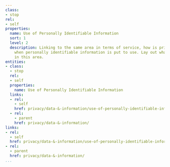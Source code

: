 ```yaml
---
class:
- stop
rel:
- self
properties:
  name: Use of Personally Identifiable Information
  sort: 1
  level: 2
  description: Linking to the same area in terms of service, how is privacy considered
    when personally identifiable information is put to use. Lay out what is considered
    in this area.
entities:
- class:
  - stop
  rel:
  - self
  properties:
    name: Use of Personally Identifiable Information
  links:
  - rel:
    - self
    href: privacy/data-&-information/use-of-personally-identifiable-information.md
  - rel:
    - parent
    href: privacy/data-&-information/
links:
- rel:
  - self
  href: privacy/data-&-information/use-of-personally-identifiable-information.md
- rel:
  - parent
  href: privacy/data-&-information/
...
```

